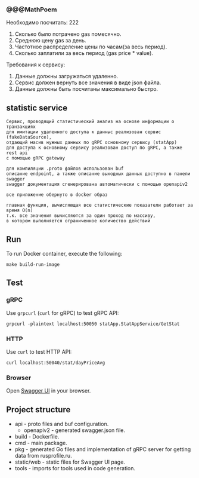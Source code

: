 ### @@@MathPoem

Необходимо посчитать:
222
1) Сколько было потрачено gas помесячно.
2) Среднюю цену gas за день.
3) Частотное распределение цены по часам(за весь период).
4) Сколько заплатили за весь период (gas price * value).

Требования к сервису:
1) Данные должны загружаться удаленно.
2) Сервис должен вернуть все значения в виде json файла.
3) Данные должны быть посчитаны максимально быстро.

## statistic service 

    Сервис, проводящий статистический анализ на основе информации о транзакциях
    для имитации удаленного доступа к данныс реализован сервис (fakeDataSource), 
    отдающий масив нужных данных по gRPC основному сервису (statApp)
    для доступа к основному сервису реализован доступ по gRPC, а также rest api
    с помощью gRPC gateway
    
    для компиляции .proto файлов использован buf
    описание endpoint, а также описание выходных данных доступно в панели swagger
    swagger документация сгенерирована автоматически с помощью openapiv2
    
    все приложение обернуто в docker образ
    
    главная функция, вычисляющая все статистические показатели работает за время O(n)
    т.к. все значения вычисляются за один проход по массиву,
    в котором выполняется ограниченное количество действий
    

## Run

To run Docker container, execute the following:

```shell
make build-run-image
```

## Test

### gRPC

Use `grpcurl` (`curl` for gRPC) to test gRPC API:

```shell
grpcurl -plaintext localhost:50050 statApp.StatAppService/GetStat
```

### HTTP

Use `curl` to test HTTP API:

```shell
curl localhost:50040/stat/dayPriceAvg
```

### Browser

Open [Swagger UI](http://localhost:50040/swagger-ui/) in your browser.

## Project structure

- api - proto files and buf configuration.
    - openapiv2 - generated swagger.json file.
- build - Dockerfile.
- cmd - main package.
- pkg - generated Go files and implementation of gRPC server for getting data from rusprofile.ru.
- static/web - static files for Swagger UI page.
- tools - imports for tools used in code generation.
